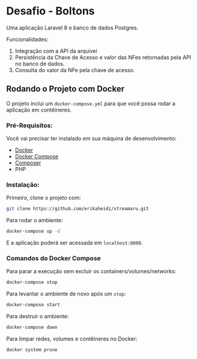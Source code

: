# Desafio - Boltons

Uma aplicação Laravel 8 e banco de dados Postgres. 

Funcionalidades:
1. Integração com a API da arquivei
2. Persistência da Chave de Acesso e valor das NFes retornadas pela API no banco de dados.
3. Consulta do valor da NFe pela chave de acesso.


## Rodando o Projeto com Docker

O projeto inclui um `docker-compose.yml` para que você possa rodar a aplicação em contêineres.


### Pré-Requisitos:

Você vai precisar ter instalado em sua máquina de desenvolvimento:

- [Docker](https://www.digitalocean.com/community/tutorials/how-to-install-and-use-docker-on-ubuntu-20-04)
- [Docker Compose](https://www.digitalocean.com/community/tutorials/how-to-install-and-use-docker-compose-on-ubuntu-20-04)
- [Composer](https://www.digitalocean.com/community/tutorials/how-to-install-and-use-composer-on-ubuntu-20-04)
- PHP


### Instalação:

Primeiro, clone o projeto com:

```bash
git clone https://github.com/erikaheidi/streamaru.git
```

Para rodar o ambiente:

```bash
docker-compose up -d
```

E a aplicação poderá ser acessada em `localhost:8000`.


### Comandos do Docker Compose

Para parar a execução sem excluir os containers/volumes/networks:

```bash
docker-compose stop
```

Para levantar o ambiente de novo após um `stop`:

```bash
docker-compose start
```

Para destruir o ambiente:

```bash
docker-compose down
```

Para limpar redes, volumes e contêineres no Docker:

```bash
docker system prune
```
